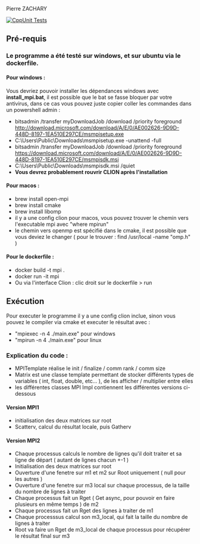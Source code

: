 Pierre ZACHARY

[![CppUnit Tests](https://github.com/Pierre-ZACHARY/ProduitsMatriceVecteursMPI/actions/workflows/test.yml/badge.svg)](https://github.com/Pierre-ZACHARY/ProduitsMatriceVecteursMPI/actions/workflows/test.yml)

## Pré-requis 

### Le programme a été testé sur windows, et sur ubuntu via le dockerfile.
#### Pour windows :
Vous devriez pouvoir installer les dépendances windows avec **install_mpi.bat**, il est possible que le bat se fasse bloquer par votre antivirus, dans ce cas vous pouvez juste copier coller les commandes dans un powershell admin :
- bitsadmin /transfer myDownloadJob /download /priority foreground http://download.microsoft.com/download/A/E/0/AE002626-9D9D-448D-8197-1EA510E297CE/msmpisetup.exe 
- C:\Users\Public\Downloads\msmpisetup.exe -unattend -full
- bitsadmin /transfer myDownloadJob /download /priority foreground https://download.microsoft.com/download/A/E/0/AE002626-9D9D-448D-8197-1EA510E297CE/msmpisdk.msi
- C:\Users\Public\Downloads\msmpisdk.msi /quiet
- **Vous devrez probablement rouvrir CLION après l'installation**

#### Pour macos : 
- brew install open-mpi
- brew install cmake
- brew install libomp
- il y a une config clion pour macos, vous pouvez trouver le chemin vers l'executable mpi avec "where mpirun"
- le chemin vers openmp est spécifié dans le cmake, il est possible que vous deviez le changer ( pour le trouver : find /usr/local -name "omp.h" )

#### Pour le dockerfile : 
- docker build -t mpi .
- docker run -it mpi
- Ou via l'interface Clion : clic droit sur le dockerfile > run

## Exécution
Pour executer le programme il y a une config clion inclue, sinon vous pouvez le compiler via cmake et executer le résultat avec :
- "mpiexec -n 4 ./main.exe" pour windows
- "mpirun -n 4 ./main.exe" pour linux

### Explication du code : 
- MPITemplate réalise le init / finalize / comm rank / comm size 
- Matrix est une classe template permettant de stocker différents types de variables ( int, float, double, etc... ), de les afficher / multiplier entre elles
- les différentes classes MPI Impl contiennent les différentes versions ci-dessous

#### Version MPI1
- initialisation des deux matrices sur root
- Scatterv, calcul du résultat locale, puis Gatherv 

#### Version MPI2
- Chaque processus calculs le nombre de lignes qu'il doit traiter et sa ligne de départ ( autant de lignes chacun +-1 )
- Initialisation des deux matrices sur root
- Ouverture d'une fenetre sur m1 et m2 sur Root uniquement ( null pour les autres )
- Ouverture d'une fenetre sur m3 local sur chaque processus, de la taille du nombre de lignes à traiter
- Chaque processus fait un Rget ( Get async, pour pouvoir en faire plusieurs en même temps ) de m2
- Chaque processus fait un Rget des lignes à traiter de m1 
- Chaque processsus calcul son m3_local, qui fait la taille du nombre de lignes à traiter
- Root va faire un Rget de m3_local de chaque processus pour récupérer le résultat final sur m3